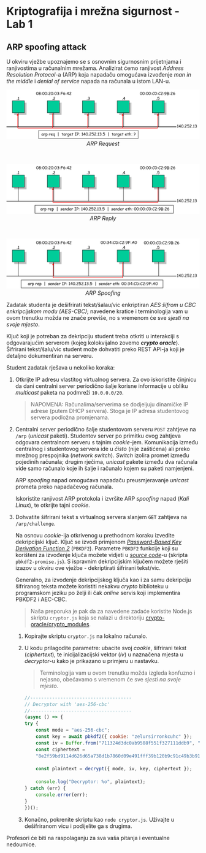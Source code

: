 # **Kriptografija i mrežna sigurnost - Lab 1**

## ARP spoofing attack

U okviru vježbe upoznajemo se s osnovnim sigurnosnim prijetnjama i ranjivostima u računalnim mrežama. Analizirat ćemo ranjivost _Address Resolution Protocol_-a (ARP) koja napadaču omogućava izvođenje _man in the middle_ i _denial of service_ napada na računala u istom LAN-u.

<p align="center">
<img src="../img/arp-request.png" width="550px" height="auto"/>
<br>
<em>ARP Request</em>
</p>
<br>
<p align="center">
<img src="../img/arp-reply.png" width="550px" height="auto"/>
<br>
<em>ARP Reply</em>
</p>
<br>
<p align="center">
<img src="../img/arp-spoofing.png" width="550px" height="auto"/>
<br>
<em>ARP Spoofing</em>
</p>

Zadatak studenta je dešifrirati tekst/šalau/vic enkriptiran _AES šifrom u CBC enkripcijskom modu (AES-CBC)_; navedene kratice i terminologija vam u ovom trenutku možda ne znače previše, no s vremenom će sve _sjesti na svoje mjesto_.

Ključ koji je potreban za dekripciju student treba otkriti u interakciji s odgovarajućim serverom (kojeg kolokvijalno zovemo **_crypto oracle_**). Šifrirani tekst/šalu/vic student može dohvatiti preko REST API-ja koji je detaljno dokumentiran na serveru.

Student zadatak rješava u nekoliko koraka:

1. Otkrijte IP adresu vlastitog virtualnog servera. Za ovo iskoristite činjnicu da dani centralni server periodično šalje korisne informacije u obliku _multicast_ paketa na podmreži `10.0.0.0/20`.
   
    > NAPOMENA: Računalima/serverima se dodjeljuju dinamičke IP adrese (putem DHCP servera). Stoga je IP adresa studentovog servera podložna promjenama.

2. Centralni server periodično šalje studentovom serveru `POST` zahtjeve na `/arp` (_unicast_ paketi). Studentov server po primitku ovog zahtjeva odgovara centralnom serveru s tajnim _cookie_-jem. Komunikacija između centralnog i studentovog servera ide u _čisto_ (nije zaštićena) ali preko mrežnog prespojnika (_network switch_). _Switch_ izolira promet između pojedinih računala; drugim rječima, _unicast_ pakete između dva računala vide samo računalo koje ih šalje i računalo kojem su paketi namjenjeni.

   ARP _spoofing_ napad omogućava napadaču preusmjeravanje _unicast_ prometa preko napadačevog računala.

   Iskoristite ranjivost ARP protokola i izvršite ARP _spoofing_ napad (_Kali Linux_), te otkrijte tajni _cookie_.

3. Dohvatite šifrirani tekst s virtualnog servera slanjem `GET` zahtjeva na `/arp/challenge`.

    Na osnovu _cookie_-ija otkrivenog u prethodnom koraku izvedite dekripcijski ključ. Ključ se izvodi primjenom _[Password-Based Key Derivation Function 2](https://en.wikipedia.org/wiki/PBKDF2)_ (`PBKDF2`). Parametre `PBKDF2` funkcije koji su korišteni za izvođenje ključa možete vidjeti u _[source code](/crypto-oracle)_-u (skripta `pbkdf2-promise.js`). S ispravnim dekripcijskim ključem možete rješiti izazov u okviru ove vježbe - dekriptirati šifrirani tekst/vic.

    Generalno, za izvođenje dekripcijskog ključa kao i za samu dekripciju šifriranog teksta možete koristiti nekakvu _crypto_ biblioteku u programskom jeziku po želji ili čak _online_ servis koji implementira PBKDF2 i AEC-CBC.

    > Naša preporuka je pak da za navedene zadaće koristite Node.js skriptu `cryptor.js` koja se nalazi u direktoriju [crypto-oracle/crypto_modules](/crypto-oracle/crypto_modules).

    1. Kopirajte skriptu `cryptor.js` na lokalno računalo.

    2. U kodu prilagodite parametre: ubacite svoj _cookie_, šifrirani tekst (_ciphertext_), te inicijalizacijski vektor (_iv_) u naznačena mjesta u _decryptor_-u kako je prikazano u primjeru u nastavku.

        > Terminologija vam u ovom trenutku možda izgleda konfuzno i nejasno, obećavamo s vremenom će sve _sjesti na svoje mjesto_.

        ```js
        //-------------------------------------
        // Decryptor with 'aes-256-cbc'
        //-------------------------------------
        (async () => {
        try {
            const mode = "aes-256-cbc";
            const key = await pbkdf2({ cookie: "zelursirronkcuhc" });
            const iv = Buffer.from("711324d3dc0ab9508f551f327111ddb9", "hex");
            const ciphertext =
            "8e2f59bd9114d626d65a738d1b7860d09e491fff39b120b9c91c49b3b91292153b7642eb440f983104f2ca73bda213f3";

            const plaintext = decrypt({ mode, iv, key, ciphertext });

            console.log("Decryptor: %o", plaintext);
        } catch (err) {
            console.error(err);
        }
        })();
        ```

    3. Konačno, pokrenite skriptu kao `node cryptor.js`. Uživajte u dešifriranom vicu i podijelite ga s drugima.

Profesori će biti na raspolaganju za sva vaša pitanja i eventualne nedoumice.
